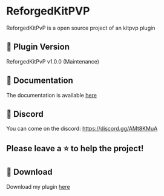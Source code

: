 # ReforgedKitPVP

ReforgedKitPvP is a open source project of an kitpvp plugin

## 🛒 Plugin Version

ReforgedKitPvP v1.0.0 
(Maintenance)

## 📄 Documentation

The documentation is available [here](https://discord.gg/AMt8KMuA)

## 💬 Discord

You can come on the discord: https://discord.gg/AMt8KMuA

## Please leave a ⭐ to help the project!

## 📂 Download

Download my plugin [here](https://discord.gg/AMt8KMuA)
